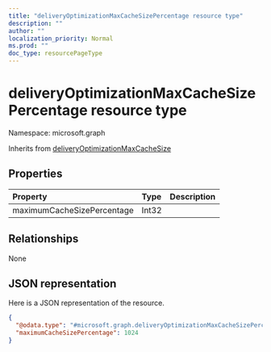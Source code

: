 ```yaml
---
title: "deliveryOptimizationMaxCacheSizePercentage resource type"
description: ""
author: ""
localization_priority: Normal
ms.prod: ""
doc_type: resourcePageType
---
```


# deliveryOptimizationMaxCacheSizePercentage resource type


Namespace: microsoft.graph




Inherits from [deliveryOptimizationMaxCacheSize](../resources/deliveryoptimizationmaxcachesize.md)

## Properties
|Property|Type|Description|
|:---|:---|:---|
|maximumCacheSizePercentage|Int32||

## Relationships
None

## JSON representation
Here is a JSON representation of the resource.
<!-- {
  "blockType": "resource",
  "@odata.type": "microsoft.graph.deliveryOptimizationMaxCacheSizePercentage"
}
-->
``` json
{
  "@odata.type": "#microsoft.graph.deliveryOptimizationMaxCacheSizePercentage",
  "maximumCacheSizePercentage": 1024
}
```

